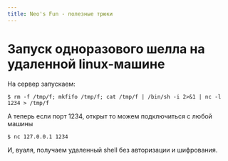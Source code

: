 ```yaml
---
title: Neo's Fun - полезные трюки
--- 
```


# **Запуск одноразового шелла на удаленной linux-машине** 

На сервер запускаем:

```
$ rm -f /tmp/f; mkfifo /tmp/f; cat /tmp/f | /bin/sh -i 2>&1 | nc -l 1234 > /tmp/f
```

А теперь если порт 1234, открыт то можем подключиться с любой машины

```
$ nc 127.0.0.1 1234
```
И, вуаля, получаем удаленный shell без авторизации и шифрования.